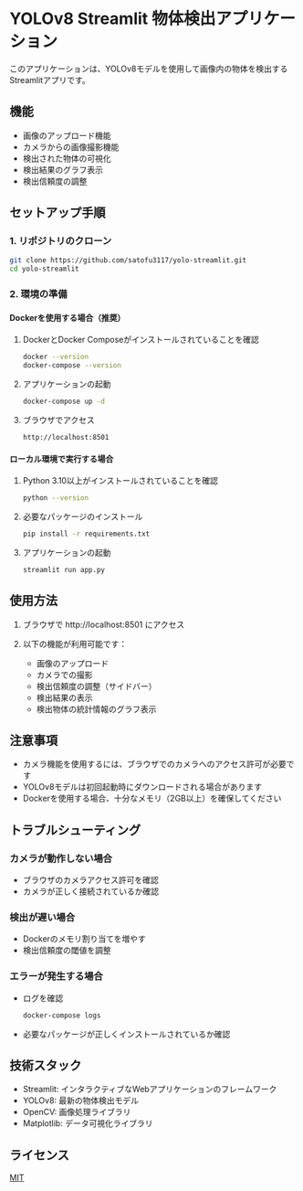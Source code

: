 # YOLOv8 Streamlit 物体検出アプリケーション

このアプリケーションは、YOLOv8モデルを使用して画像内の物体を検出するStreamlitアプリです。

## 機能

- 画像のアップロード機能
- カメラからの画像撮影機能
- 検出された物体の可視化
- 検出結果のグラフ表示
- 検出信頼度の調整

## セットアップ手順

### 1. リポジトリのクローン

```bash
git clone https://github.com/satofu3117/yolo-streamlit.git
cd yolo-streamlit
```

### 2. 環境の準備

#### Dockerを使用する場合（推奨）

1. DockerとDocker Composeがインストールされていることを確認
   ```bash
   docker --version
   docker-compose --version
   ```

2. アプリケーションの起動
   ```bash
   docker-compose up -d
   ```

3. ブラウザでアクセス
   ```
   http://localhost:8501
   ```

#### ローカル環境で実行する場合

1. Python 3.10以上がインストールされていることを確認
   ```bash
   python --version
   ```

2. 必要なパッケージのインストール
   ```bash
   pip install -r requirements.txt
   ```

3. アプリケーションの起動
   ```bash
   streamlit run app.py
   ```

## 使用方法

1. ブラウザで http://localhost:8501 にアクセス

2. 以下の機能が利用可能です：
   - 画像のアップロード
   - カメラでの撮影
   - 検出信頼度の調整（サイドバー）
   - 検出結果の表示
   - 検出物体の統計情報のグラフ表示

## 注意事項

- カメラ機能を使用するには、ブラウザでのカメラへのアクセス許可が必要です
- YOLOv8モデルは初回起動時にダウンロードされる場合があります
- Dockerを使用する場合、十分なメモリ（2GB以上）を確保してください

## トラブルシューティング

### カメラが動作しない場合

- ブラウザのカメラアクセス許可を確認
- カメラが正しく接続されているか確認

### 検出が遅い場合

- Dockerのメモリ割り当てを増やす
- 検出信頼度の閾値を調整

### エラーが発生する場合

- ログを確認
  ```bash
  docker-compose logs
  ```
- 必要なパッケージが正しくインストールされているか確認

## 技術スタック

- Streamlit: インタラクティブなWebアプリケーションのフレームワーク
- YOLOv8: 最新の物体検出モデル
- OpenCV: 画像処理ライブラリ
- Matplotlib: データ可視化ライブラリ

## ライセンス

[MIT](LICENSE)
